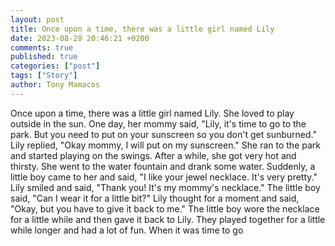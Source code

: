 ```yaml
---
layout: post
title: Once upon a time, there was a little girl named Lily
date: 2023-08-28 20:46:21 +0200
comments: true
published: true
categories: ["post"]
tags: ["Story"]
author: Tony Mamacos
---
```

Once upon a time, there was a little girl named Lily. She loved to play outside in the sun. One day, her mommy said, "Lily, it's time to go to the park. But you need to put on your sunscreen so you don't get sunburned." 
Lily replied, "Okay mommy, I will put on my sunscreen." She ran to the park and started playing on the swings. After a while, she got very hot and thirsty. She went to the water fountain and drank some water. 
Suddenly, a little boy came to her and said, "I like your jewel necklace. It's very pretty." Lily smiled and said, "Thank you! It's my mommy's necklace." The little boy said, "Can I wear it for a little bit?" Lily thought for a moment and said, "Okay, but you have to give it back to me." The little boy wore the necklace for a little while and then gave it back to Lily. They played together for a little while longer and had a lot of fun. When it was time to go
